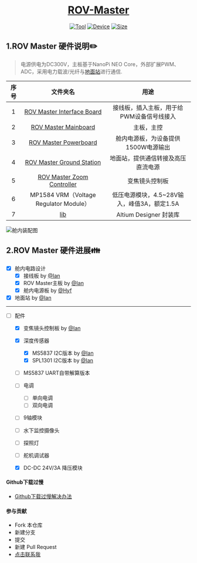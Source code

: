 <div align="center">
  <a href="https://github.com/zengwangfa/rov-master"><img src="https://zengwangfa.oss-cn-shanghai.aliyuncs.com/rov/rovmaster(vector)1.png" alt=""></a>
  <a href="https://github.com/ROV-Master/rovmaster-hardware"><h1>ROV-Master</h2></a>
</div>

<div align="center">
  <a href="https://www.altium.com.cn/"><img src="https://img.shields.io/badge/Tool-Altuim%20Designer-orange" alt="Tool"></a>
  <a href="http://wiki.friendlyarm.com/wiki/index.php/NanoPi_NEO_Core/zh"><img src="https://img.shields.io/badge/CPU-Allwinner H3-brigreen.svg?style=flat-square" alt="Device"></a>
  <a href="https://img.shields.io"><img src="https://img.shields.io/github/repo-size/ROV-Master/rovmaster-hardware?style=flat-square" alt="Size"></a>
</div>

## 1.ROV Master 硬件说明:pencil2:

> 电源供电为DC300V，主板基于NanoPi NEO Core，外部扩展PWM、ADC，采用电力载波/光纤与[地面站](https://github.com/ROV-Master/rovmaster-hardware)进行通信.

| 序号 | 文件夹名 | 用途 |
| :---: | :---: | :---: |
| 1 | [ROV Master Interface Board](https://github.com/ROV-Master/rovmaster-hardware/tree/master/1.ROV%20Master%20Interface%20Board%20%20V2.0) | 接线板，插入主板，用于给PWM设备信号线接入 |
| 2 | [ROV Master          Mainboard](https://github.com/ROV-Master/rovmaster-hardware/tree/master/2.ROV%20Master%20Mainboard%20V3.0) | 主板，主控 |
| 3 | [ROV Master        Powerboard](https://github.com/ROV-Master/rovmaster-hardware/tree/master/3.ROV%20Master%20%20Powerboard%20%20V1.0) | 舱内电源板，为设备提供1500W电源输出 |
| 4 | [ROV Master   Ground Station](https://github.com/ROV-Master/rovmaster-hardware/tree/master/4.ROV%20Master%20Ground%20Station%20V1.0) | 地面站，提供通信转接及高压直流电源 |
| 5 | [ROV Master Zoom Controller](https://github.com/ROV-Master/rovmaster-hardware/tree/master/5.ROV%20Master%20Zoom%20Controller%20V3.0) | 变焦镜头控制板 |
| 6 | MP1584 VRM（Voltage Regulator Module） | 低压电源模块，4.5~28V输入，峰值3A，额定1.5A |
| 7 | [lib](https://github.com/ROV-Master/rovmaster-hardware/tree/master/lib) | Altium Designer 封装库 |

![舱内装配图](https://zengwangfa.oss-cn-shanghai.aliyuncs.com/rov/Chamber_structure1.jpg "舱内装配图")


## 2.ROV Master 硬件进展:family:

- [x] 舱内电路设计
	- [x] 接线板 by [@Ian](https://github.com/zengwangfa)
	- [x] ROV Master主板 by [@Ian](https://github.com/zengwangfa)	
	- [x] 舱内电源板 by [@Hyf](https://github.com/Hyf338)
- [x] 地面站 by [@Ian](https://github.com/zengwangfa)	

---

- [ ] 配件
	- [x] 变焦镜头控制板 by [@Ian](https://github.com/zengwangfa)	
	- [x] 深度传感器
		- [x] MS5837 I2C版本 by [@Ian](https://github.com/zengwangfa)	
		- [x] SPL1301 I2C版本 by [@Ian](https://github.com/zengwangfa)		 
	- [ ] MS5837 UART自带解算版本
	- [ ] 电调
		- [ ] 单向电调
		- [ ] 双向电调
	- [ ] 9轴模块
	- [ ] 水下监控摄像头
	- [ ] 探照灯
	- [ ] 舵机调试器	
	- [x] DC-DC 24V/3A 降压模块
	
	
#### Github下载过慢
- [Github下载过慢解决办法](https://blog.csdn.net/wangshuaiwsws95/article/details/104730741/)
	
#### 参与贡献
- Fork 本仓库
- 新建分支
- 提交
- 新建 Pull Request
- [点击联系我](Mailto:zengwangfa@outlook.com)